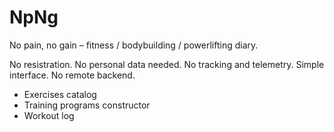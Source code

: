 # NpNg
No pain, no gain – fitness / bodybuilding / powerlifting diary.

No resistration. No personal data needed. No tracking and telemetry. Simple interface. No remote backend.

- Exercises catalog
- Training programs constructor
- Workout log
  